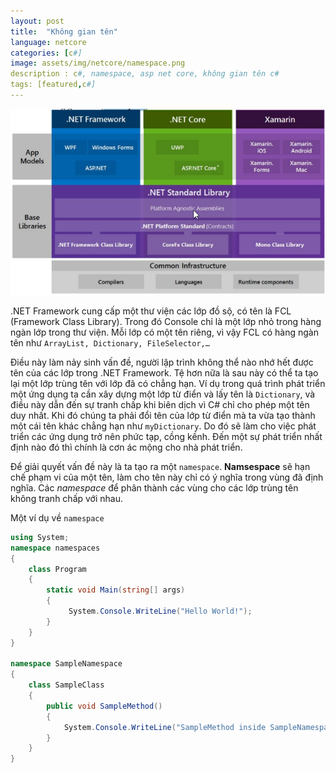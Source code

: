 ```yaml
---
layout: post
title:  "Không gian tên"
language: netcore
categories: [c#]
image: assets/img/netcore/namespace.png
description : c#, namespace, asp net core, không gian tên c#
tags: [featured,c#]
---
```

![asp net core,c#,namespace](\assets\img\netcore\architecture.png)

.NET Framework cung cấp một thư viện các lớp đồ sộ, có tên là FCL (Framework Class
Library). Trong đó Console chỉ là một lớp nhỏ trong hàng ngàn lớp trong thư viện. Mỗi lớp có
một tên riêng, vì vậy FCL có hàng ngàn tên như `ArrayList, Dictionary, FileSelector,…`

Điều này làm nảy sinh vấn đề, người lập trình không thể nào nhớ hết được tên của các
lớp trong .NET Framework. Tệ hơn nữa là sau này có thể ta tạo lại một lớp trùng tên với lớp đã
có chẳng hạn. Ví dụ trong quá trình phát triển một ứng dụng ta cần xây dựng một lớp từ điển và
lấy tên là `Dictionary`, và điều này dẫn đến sự tranh chấp khi biên dịch vì C# chỉ cho phép một
tên duy nhất. Khi đó chúng ta phải đổi tên của lớp từ điển mà ta vừa tạo thành một cái tên khác
chẳng hạn như `myDictionary`. Do đó sẽ làm cho việc phát triển các ứng dụng trở nên phức tạp,
cồng kềnh. Đến một sự phát triển nhất định nào đó thì chính là cơn ác mộng cho nhà phát triển.

Để giải quyết vấn đề này là ta tạo ra một `namespace`. **Namsespace** sẽ hạn chế phạm vi
của một tên, làm cho tên này chỉ có ý nghĩa trong vùng đã định nghĩa. Các *namespace* để phân
thành các vùng cho các lớp trùng tên không tranh chấp với nhau.

Một ví dụ về `namespace`

```cs
using System;
namespace namespaces
{
    class Program
    {
        static void Main(string[] args)
        {
             System.Console.WriteLine("Hello World!");
        }
    }
}

namespace SampleNamespace
{
    class SampleClass
    {
        public void SampleMethod()
        {
            System.Console.WriteLine("SampleMethod inside SampleNamespace");
        }
    }
}
```